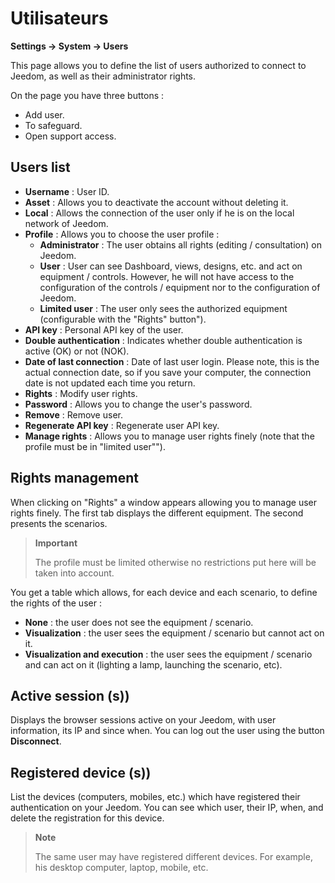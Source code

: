 # Utilisateurs
**Settings → System → Users**

This page allows you to define the list of users authorized to connect to Jeedom, as well as their administrator rights.

On the page you have three buttons :

- Add user.
- To safeguard.
- Open support access.

## Users list

- **Username** : User ID.
- **Asset** : Allows you to deactivate the account without deleting it.
- **Local** : Allows the connection of the user only if he is on the local network of Jeedom.
- **Profile** : Allows you to choose the user profile :
    - **Administrator** : The user obtains all rights (editing / consultation) on Jeedom.
    - **User** : User can see Dashboard, views, designs, etc. and act on equipment / controls. However, he will not have access to the configuration of the controls / equipment nor to the configuration of Jeedom.
    - **Limited user** : The user only sees the authorized equipment (configurable with the "Rights" button").
- **API key** : Personal API key of the user.
- **Double authentication** : Indicates whether double authentication is active (OK) or not (NOK).
- **Date of last connection** : Date of last user login. Please note, this is the actual connection date, so if you save your computer, the connection date is not updated each time you return.
- **Rights** : Modify user rights.
- **Password** : Allows you to change the user&#39;s password.
- **Remove** : Remove user.
- **Regenerate API key** : Regenerate user API key.
- **Manage rights** : Allows you to manage user rights finely (note that the profile must be in "limited user"").

## Rights management

When clicking on &quot;Rights&quot; a window appears allowing you to manage user rights finely. The first tab displays the different equipment. The second presents the scenarios.

> **Important**
>
> The profile must be limited otherwise no restrictions put here will be taken into account.

You get a table which allows, for each device and each scenario, to define the rights of the user :
- **None** : the user does not see the equipment / scenario.
- **Visualization** : the user sees the equipment / scenario but cannot act on it.
- **Visualization and execution** : the user sees the equipment / scenario and can act on it (lighting a lamp, launching the scenario, etc).

## Active session (s))

Displays the browser sessions active on your Jeedom, with user information, its IP and since when. You can log out the user using the button **Disconnect**.

## Registered device (s))

List the devices (computers, mobiles, etc.) which have registered their authentication on your Jeedom.
You can see which user, their IP, when, and delete the registration for this device.

> **Note**
>
> The same user may have registered different devices. For example, his desktop computer, laptop, mobile, etc.







